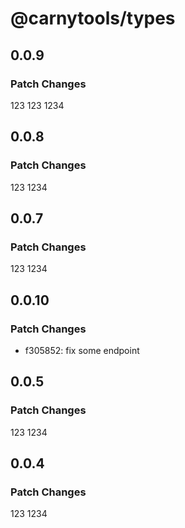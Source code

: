 # @carnytools/types

## 0.0.9

### Patch Changes

123
123
1234

## 0.0.8

### Patch Changes

123
1234

## 0.0.7

### Patch Changes

123
1234

## 0.0.10

### Patch Changes

- f305852: fix some endpoint

## 0.0.5

### Patch Changes

123
1234

## 0.0.4

### Patch Changes

123
1234
